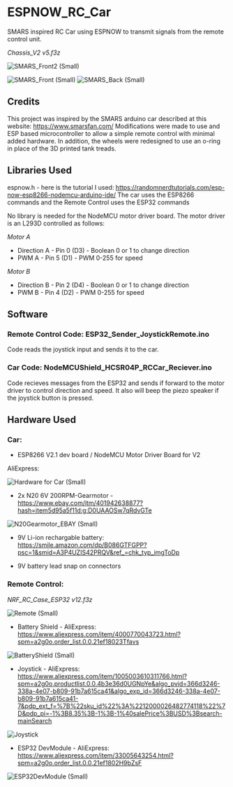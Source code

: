# ESPNOW_RC_Car
SMARS inspired RC Car using ESPNOW to transmit signals from the remote control unit.

*Chassis_V2 v5.f3z*

![SMARS_Front2 (Small)](https://user-images.githubusercontent.com/31633408/154858392-5e5795cd-c237-4288-9b03-29d3a9e27979.JPG)

![SMARS_Front (Small)](https://user-images.githubusercontent.com/31633408/154858401-9d689487-f38e-4935-af7b-f4cb5bdc9f87.JPG)
![SMARS_Back (Small)](https://user-images.githubusercontent.com/31633408/154858432-4f8d7abb-6e49-4147-b6e9-5ac400514986.JPG)

## Credits
This project was inspired by the SMARS arduino car described at this website:  https://www.smarsfan.com/ 
Modifications were made to use and ESP based microcontroller to allow a simple remote control with minimal added hardware.  In addition, the wheels were redesigned to use an o-ring in place of the 3D printed tank treads.

## Libraries Used
espnow.h - here is the tutorial I used:  https://randomnerdtutorials.com/esp-now-esp8266-nodemcu-arduino-ide/
The car uses the ESP8266 commands and the Remote Control uses the ESP32 commands

No library is needed for the NodeMCU motor driver board.  The motor driver is an L293D controlled as follows:

*Motor A*
*   Direction A - Pin 0 (D3) - Boolean 0 or 1 to change direction
*   PWM A - Pin 5 (D1) - PWM 0-255 for speed

*Motor B*
*   Direction B - Pin 2 (D4) - Boolean 0 or 1 to change direction
*   PWM B - Pin 4 (D2) - PWM 0-255 for speed

## Software

### Remote Control Code: ESP32_Sender_JoystickRemote.ino

Code reads the joystick input and sends it to the car.

### Car Code:  NodeMCUShield_HCSR04P_RCCar_Reciever.ino

Code recieves messages from the ESP32 and sends if forward to the motor driver to control direction and speed.  It also will beep the piezo speaker if the joystick button is pressed.  

## Hardware Used
### Car:

* ESP8266 V2.1 dev board / NodeMCU Motor Driver Board for V2

AliExpress:

![Hardware for Car (Small)](https://user-images.githubusercontent.com/31633408/154859309-e9f4c030-92cf-432e-9de8-466fb84d33d9.png)

* 2x N20 6V 200RPM-Gearmotor - https://www.ebay.com/itm/401942638877?hash=item5d95a5f11d:g:D0UAAOSw7qRdvGTe

![N20Gearmotor_EBAY (Small)](https://user-images.githubusercontent.com/31633408/154859640-fb53e11e-c439-4eb9-92da-47428377f409.png)

* 9V Li-ion rechargable battery:  https://smile.amazon.com/dp/B086GTFGPP?psc=1&smid=A3P4UZIS42PRQV&ref_=chk_typ_imgToDp

* 9V battery lead snap on connectors

### Remote Control:

*NRF_RC_Case_ESP32 v12.f3z*

![Remote (Small)](https://user-images.githubusercontent.com/31633408/154870419-98e65940-ab3a-4ba7-a9d4-0412f0565f24.JPG)

* Battery Shield - AliExpress:  https://www.aliexpress.com/item/4000770043723.html?spm=a2g0o.order_list.0.0.21ef18023Tfavs

![BatteryShield (Small)](https://user-images.githubusercontent.com/31633408/154859715-a21fea8a-552e-4508-8b71-5048c8dc13ff.png)

* Joystick - AliExpress:  https://www.aliexpress.com/item/1005003610311766.html?spm=a2g0o.productlist.0.0.4b3e36d0UGNpYe&algo_pvid=366d3246-338a-4e07-b809-91b7a615ca41&algo_exp_id=366d3246-338a-4e07-b809-91b7a615ca41-7&pdp_ext_f=%7B%22sku_id%22%3A%2212000026482774118%22%7D&pdp_pi=-1%3B8.35%3B-1%3B-1%40salePrice%3BUSD%3Bsearch-mainSearch

![Joystick](https://user-images.githubusercontent.com/31633408/154859898-225f9219-8ac5-4464-83e6-9c9e899687ce.png)

* ESP32 DevModule - AliExpress:  https://www.aliexpress.com/item/33005643254.html?spm=a2g0o.order_list.0.0.21ef1802H9bZsF

![ESP32DevModule (Small)](https://user-images.githubusercontent.com/31633408/154870682-14bb8aa2-2308-4b67-b38d-94db83824840.png)




